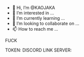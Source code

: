 - 👋 Hi, I’m @KAOJAKA
- 👀 I’m interested in ...
- 🌱 I’m currently learning ...
- 💞️ I’m looking to collaborate on ...
- 📫 How to reach me ...

<!---
KAOJAKA/KAOJAKA is a ✨ special ✨ repository because its `README.md` (this file) appears on your GitHub profile.
You can click the Preview link to take a look at your changes.
--->
FUCK


TOKEN: 
DISCORD LINK SERVER:

